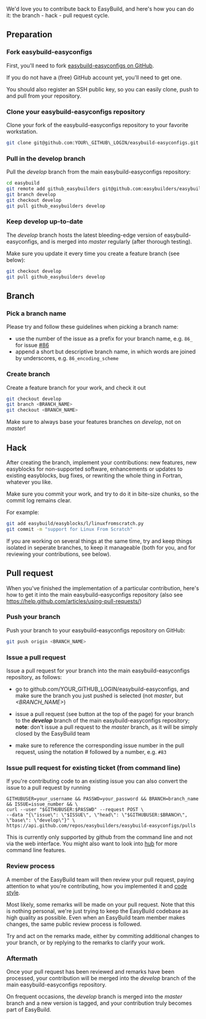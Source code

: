 We'd love you to contribute back to EasyBuild, and here's how you can do it: the branch - hack - pull request cycle.


## Preparation

### Fork easybuild-easyconfigs

First, you'll need to fork [easybuild-easyconfigs on GitHub](https://github.com/easybuilders/easybuild-easyconfigs).

If you do not have a (free) GitHub account yet, you'll need to get one.

You should also register an SSH public key, so you can easily clone, push to and pull from your repository.

### Clone your easybuild-easyconfigs repository

Clone your fork of the easybuild-easyconfigs repository to your favorite workstation. 

```bash
git clone git@github.com:YOUR\_GITHUB\_LOGIN/easybuild-easyconfigs.git
```

### Pull in the develop branch

Pull the _develop_ branch from the main easybuild-easyconfigs repository:

```bash
cd easybuild
git remote add github_easybuilders git@github.com:easybuilders/easybuild-easyconfigs.git
git branch develop
git checkout develop
git pull github_easybuilders develop
```

### Keep develop up-to-date

The _develop_ branch hosts the latest bleeding-edge version of easybuild-easyconfigs, and is merged into _master_ regularly (after thorough testing). 

Make sure you update it every time you create a feature branch (see below):

```bash
git checkout develop
git pull github_easybuilders develop
```



## Branch

### Pick a branch name

Please try and follow these guidelines when picking a branch name:
 * use the number of the issue as a prefix for your branch name, e.g. `86_` for issue [#86](https://github.com/easybuilders/easybuild-framework/issues/86)
 * append a short but descriptive branch name, in which words are joined by underscores, e.g. `86_encoding_scheme`

### Create branch

Create a feature branch for your work, and check it out

```bash
git checkout develop
git branch <BRANCH_NAME>
git checkout <BRANCH_NAME>
```

Make sure to always base your features branches on _develop_, not on _master_!

 

## Hack

After creating the branch, implement your contributions: new features, new easyblocks for non-supported software, enhancements or updates to existing easyblocks, bug fixes, or rewriting the whole thing in Fortran, whatever you like.

Make sure you commit your work, and try to do it in bite-size chunks, so the commit log remains clear.

For example:

```bash
git add easybuild/easyblocks/l/linuxfromscratch.py
git commit -m "support for Linux From Scratch"
```

If you are working on several things at the same time, try and keep things isolated in seperate branches, to keep it manageable (both for you, and for reviewing your contributions, see below).



## Pull request

When you've finished the implementation of a particular contribution, here's how to get it into the main easybuild-easyconfigs repository (also see https://help.github.com/articles/using-pull-requests/)

### Push your branch

Push your branch to your easybuild-easyconfigs repository on GitHub:
 
```bash
git push origin <BRANCH_NAME>
```


### Issue a pull request

Issue a pull request for your branch into the main easybuild-easyconfigs repository, as follows:

 * go to github.com/YOUR\_GITHUB\_LOGIN/easybuild-easyconfigs, and make sure the branch you just pushed is selected (not _master_, but _<BRANCH_NAME>_)

 * issue a pull request (see button at the top of the page) for your branch to the **_develop_** branch of the main easybuild-easyconfigs repository; **note**: don't issue a pull request to the _master_ branch, as it will be simply closed by the EasyBuild team

 * make sure to reference the corresponding issue number in the pull request, using the notation # followed by a number, e.g. `#83`

### Issue pull request for existing ticket (from command line)

If you're contributing code to an existing issue you can also convert the issue to a pull request by running
``` 
GITHUBUSER=your_username && PASSWD=your_password && BRANCH=branch_name && ISSUE=issue_number && \
curl --user "$GITHUBUSER:$PASSWD" --request POST \
--data "{\"issue\": \"$ISSUE\", \"head\": \"$GITHUBUSER:$BRANCH\", \"base\": \"develop\"}" \
https://api.github.com/repos/easybuilders/easybuild-easyconfigs/pulls
```
This is currently only supported by github from the command line and not via the web interface.
You might also want to look into [hub](https://github.com/defunkt/hub) for more command line features.

### Review process

A member of the EasyBuild team will then review your pull request, paying attention to what you're contributing, how you implemented it and [code style](http://easybuild.readthedocs.org/en/latest/Code_style.html).

Most likely, some remarks will be made on your pull request. Note that this is nothing personal, we're just trying to keep the EasyBuild codebase as high quality as possible. Even when an EasyBuild team member makes changes, the same public review process is followed.

Try and act on the remarks made, either by commiting additional changes to your branch, or by replying to the remarks to clarify your work.


### Aftermath

Once your pull request has been reviewed and remarks have been processed, your contribution will be merged into the _develop_ branch of the main easybuild-easyconfigs repository.

On frequent occasions, the _develop_ branch is merged into the _master_ branch and a new version is tagged, and your contribution truly becomes part of EasyBuild.
